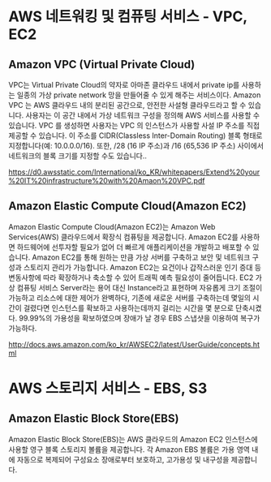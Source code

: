 AWS 네트워킹 및 컴퓨팅 서비스 - VPC, EC2
===
Amazon VPC (Virtual Private Cloud)
---
VPC는 Virtual Private Cloud의 약자로 아마존 클라우드 내에서 private ip를 사용하는 일종의 가상 private network 망을 만들어줄 수 있게 해주는 서비스이다.
Amazon VPC 는 AWS 클라우드 내의 분리된 공간으로, 안전한 사설형 클라우드라고 할 수 있습니다. 사용자는 이
공간 내에서 가상 네트워크 구성을 정의해 AWS 서비스를 사용할 수 있습니다. VPC 를 생성하면 사용자는 VPC 의
인스턴스가 사용할 사설 IP 주소를 직접 제공할 수 있습니다. 이 주소를 CIDR(Classless Inter-Domain Routing) 블록
형태로 지정합니다(예: 10.0.0.0/16). 또한, /28 (16 IP 주소)과 /16 (65,536 IP 주소) 사이에서 네트워크의 블록 크기를
지정할 수도 있습니다..

https://d0.awsstatic.com/International/ko_KR/whitepapers/Extend%20your%20IT%20infrastructure%20with%20Amaon%20VPC.pdf


Amazon Elastic Compute Cloud(Amazon EC2)
---
Amazon Elastic Compute Cloud(Amazon EC2)는 Amazon Web Services(AWS) 클라우드에서 확장식 컴퓨팅을 제공합니다. Amazon EC2를 사용하면 하드웨어에 선투자할 필요가 없어 더 빠르게 애플리케이션을 개발하고 배포할 수 있습니다. Amazon EC2를 통해 원하는 만큼 가상 서버를 구축하고 보안 및 네트워크 구성과 스토리지 관리가 가능합니다. Amazon EC2는 요건이나 갑작스러운 인기 증대 등 변동사항에 따라 확장하거나 축소할 수 있어 트래픽 예측 필요성이 줄어듭니다.
EC2 가상 컴퓨팅 서비스 
Server라는 용어 대신 Instance라고 표현하며 자유롭게 크기 조절이 가능하고 리소스에 대한 제어가 완벽하다, 기존에 새로운 서버를 구축하는데 몇일의 시간이 걸렸다면
인스턴스를 확보하고 사용하는데까지 걸리는 시간을 몇 분으로 단축시켰다. 99.99%의 가용성을 확보하였으며 장애가 날 경우 EBS 스냅샷을 이용하여 복구가 가능하다.

http://docs.aws.amazon.com/ko_kr/AWSEC2/latest/UserGuide/concepts.html

AWS 스토리지 서비스 - EBS, S3
===

Amazon Elastic Block Store(EBS)
---
Amazon Elastic Block Store(EBS)는 AWS 클라우드의 Amazon EC2 인스턴스에 사용할 영구 블록 스토리지 볼륨을 제공합니다. 각 Amazon EBS 볼륨은 가용 영역 내에 자동으로 복제되어 구성요소 장애로부터 보호하고, 고가용성 및 내구성을 제공합니다.
